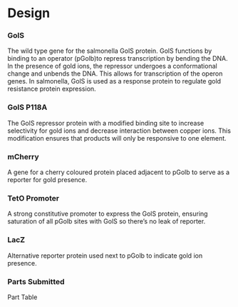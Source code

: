 # Design

### GolS

The wild type gene for the salmonella GolS protein. GolS functions by binding to an operator (pGolb)to repress transcription by bending the DNA. In the presence of gold ions, the repressor undergoes a conformational change and unbends the DNA. This allows for transcription of the operon genes. In salmonella, GolS is used as a response protein to regulate gold resistance protein expression.

### GolS P118A
The GolS repressor protein with a modified binding site to increase selectivity for gold ions and decrease interaction between copper ions.  This modification ensures that products will only be responsive to one element. 

### mCherry 
A gene for a cherry coloured protein placed adjacent to pGolb to serve as a reporter for gold presence. 

### TetO Promoter
A strong constitutive promoter to express the GolS protein, ensuring saturation of all pGolb sites with GolS so there’s no leak of reporter. 

### LacZ
Alternative reporter protein used next to pGolb to indicate gold ion presence.

### Parts Submitted

<!-- Each team will make new parts during iGEM and will submit them to the Registry of Standard Biological Parts. The iGEM software provides an easy way to present the parts your team has created. The `<groupparts>` tag (see below) will generate a table with all of the parts that your team adds to your team sandbox.

Remember that the goal of proper part documentation is to describe and define a part, so that it can be used without needing to refer to the primary literature. Registry users in future years should be able to read your documentation and be able to use the part successfully. Also, you should provide proper references to acknowledge previous authors and to provide for users who wish to know more.

Note

Note that parts must be documented on the [Registry](http://parts.igem.org/Main_Page). This page serves to _showcase_ the parts you have made. Future teams and other users and are much more likely to find parts by looking in the Registry than by looking at your team wiki.

Adding parts to the registry

You can add parts to the Registry at our [Add a Part to the Registry](http://parts.igem.org/Add_a_Part_to_the_Registry) link.

We encourage teams to start completing documentation for their parts on the Registry as soon as you have it available. The sooner you put up your parts, the better you will remember all the details about your parts. Remember, you don't need to send us the DNA sample before you create an entry for a part on the Registry. (However, you **do** need to send us the DNA sample before the Jamboree. If you don't send us a DNA sample of a part, that part will not be eligible for awards and medal criteria.)

What information do I need to start putting my parts on the Registry?

The information needed to initially create a part on the Registry is:

*   Part Name
*   Part type
*   Creator
*   Sequence
*   Short Description (60 characters on what the DNA does)
*   Long Description (Longer description of what the DNA does)
*   Design considerations

We encourage you to put up _much more_ information as you gather it over the summer. If you have images, plots, characterization data and other information, please also put it up on the part page.

Inspiration

We have a created a [collection of well documented parts](http://parts.igem.org/Well_Documented_Parts) that can help you get started.

You can also take a look at how other teams have documented their parts in their wiki:

*   [2014 MIT](http://2014.igem.org/Team:MIT/Parts)
*   [2014 Heidelberg](http://2014.igem.org/Team:Heidelberg/Parts)
*   [2014 Tokyo Tech](http://2014.igem.org/Team:Tokyo_Tech/Parts)
-->

Part Table

